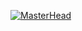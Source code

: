 [![MasterHead](https://firebasestorage.googleapis.com/v0/b/pokemoh-ad0fa.appspot.com/o/1-1.PNG?alt=media&token=ad5e4411-54b2-4a4b-9e5a-fa80a44b6a4a)](https://rishavchanda.io)
